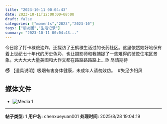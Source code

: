 ```yaml
---
title: "2023-10-11 00:04:43"
date: 2023-10-11T12:00:00+08:00
draft: false
categories: ["moments","2023","2023-10"]
tags: ["朋友圈","生活记录"]
summary: "2023-10-11 00:04:43..."
---
```


今日除了打卡棣爸油炸，还探访了王鹤棣生活过的长药社区。这里依然姣好地保有着上世纪七十年代的历史色彩，也让摄影师和我捕捉了一些难得的破败住宅区景象。大大大大大量美图和大作文都在路路路路路上…😓 尽请期待

🚭 【道具说明】吸烟有害身体健康，未成年人请勿效仿。
​
​#失足少妇风

## 媒体文件

- ![Media 1](/Moments/photos/2023-10-11/202310110004430.jpg)

---

**帖子类型:** 1
**用户名:** chenxueyuan001
**处理时间:** 2025/8/28 19:04:19